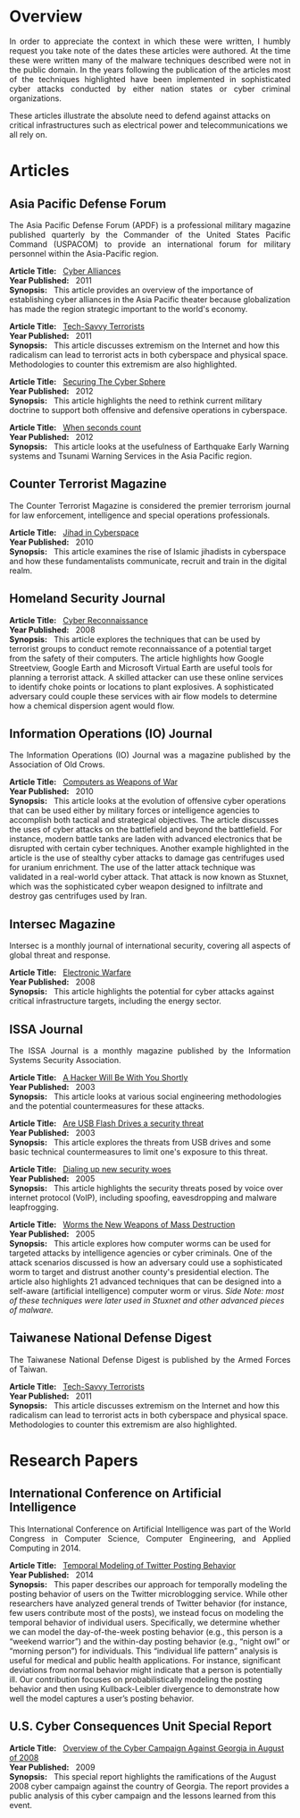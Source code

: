 # Overview 
<p align="justify">
In order to appreciate the context in which these were written, I humbly request you take note of the dates these articles were authored. At the time these were written many of the malware techniques described were not in the public domain. In the years following the publication of the articles most of the techniques highlighted have been implemented in sophisticated cyber attacks conducted by either nation states or cyber criminal organizations.

These articles illustrate the absolute need to defend against attacks on critical infrastructures such as electrical power and telecommunications we all rely on.
</p>
   
# Articles

## Asia Pacific Defense Forum

<p align="justify"> 
The Asia Pacific Defense Forum (APDF) is a professional military magazine published quarterly by the Commander of the United States Pacific Command (USPACOM) to provide an international forum for military personnel within the Asia-Pacific region. 
</p>


<b>Article Title:</b> &nbsp; <a href="https://github.com/johnbumgarner/published_work/blob/master/Asia%20Pacific%20Defense%20Forum%20(APDF)/Cyber%20Alliances%20-%20FY2011/The%20emerging%20importance%20of%20cyber%20alliances%20in%20the%20Asia%20Pacific.pdf"> Cyber Alliances</a><br>
<b>Year Published:</b> &nbsp; 2011<br>
<b>Synopsis:</b> &nbsp; This article provides an overview of the importance of establishing cyber alliances in the Asia Pacific theater because globalization has made the region strategic important to the world's economy.

<b>Article Title:</b>  &nbsp; <a href="https://github.com/johnbumgarner/published_work/blob/master/Asia%20Pacific%20Defense%20Forum%20(APDF)/Tech-Savvy%20Terrorists%20-%20FY2011/Tech-Savvy%20Terrorists.pdf">Tech-Savvy Terrorists</a><br>
<b>Year Published:</b> &nbsp; 2011<br>
<b>Synopsis:</b> &nbsp; This article discusses extremism on the Internet and how this radicalism can lead to terrorist acts in both cyberspace and physical space.  Methodologies to counter this extremism are also highlighted. 

<b>Article Title:</b> &nbsp; <a href="https://github.com/johnbumgarner/published_work/blob/master/Asia%20Pacific%20Defense%20Forum%20(APDF)/Securing%20the%20Cyber%20Sphere%20-%20FY2012/Securing%20The%20Cyber%20Sphere.pdf"> Securing The Cyber Sphere</a><br>
<b>Year Published:</b> &nbsp; 2012<br>
<b>Synopsis:</b> &nbsp; This article highlights the need to rethink current military doctrine to support both offensive and defensive operations in cyberspace. 

<b>Article Title:</b> &nbsp; <a href="https://github.com/johnbumgarner/published_work/blob/master/Asia%20Pacific%20Defense%20Forum%20(APDF)/When%20seconds%20count%20-%20FY2012/When%20seconds%20count.pdf">When seconds count</a><br>
<b>Year Published:</b> &nbsp; 2012<br>
<b>Synopsis:</b> &nbsp; This article looks at the usefulness of Earthquake Early Warning systems and Tsunami Warning Services in the Asia Pacific region. 

## Counter Terrorist Magazine
<p align="justify">
The Counter Terrorist Magazine is considered the premier terrorism journal for law enforcement, intelligence and special operations professionals.
</p>

<b>Article Title:</b> &nbsp; <a href="https://github.com/johnbumgarner/published_work/blob/master/Counter%20Terrorist%20Magazine/Jihad%20in%20%20Cyberspace.pdf">Jihad in Cyberspace</a><br>
<b>Year Published:</b> &nbsp; 2010<br>
<b>Synopsis:</b> &nbsp;  This article examines the rise of Islamic jihadists in cyberspace and how these fundamentalists communicate, recruit and train in the digital realm. 

## Homeland Security Journal

<b>Article Title:</b> &nbsp; <a href="https://github.com/johnbumgarner/published_work/blob/master/Homeland%20Security%20Journal/%20Homeland%20Security%20Journal%20-%20Cyber%20Reconnaissance%20-%20Feb%202008.pdf">Cyber Reconnaissance</a><br>
<b>Year Published:</b> &nbsp; 2008<br>
<b>Synopsis:</b> &nbsp;  This article explores the techniques that can be used by terrorist groups to conduct remote reconnaissance of a potential target from the safety of their computers.  The article highlights how Google Streetview, Google Earth and Microsoft Virtual Earth are useful tools for planning a terrorist attack.  A skilled attacker can use these online services to identify choke points or locations to plant explosives.  A sophisticated adversary could couple these services with air flow models to determine how a chemical dispersion agent would flow.  

## Information Operations (IO) Journal
<p align="justify">
The Information Operations (IO) Journal was a magazine published by the Association of Old Crows. 
</p>

<b>Article Title:</b> &nbsp; <a href="https://github.com/johnbumgarner/published_work/blob/master/Information%20Operations%20(IO)%20Journal/Computers%20as%20Weapons%20of%20War.pdf">Computers as Weapons of War</a><br>
<b>Year Published:</b> &nbsp; 2010<br>
<b>Synopsis:</b> &nbsp; This article looks at the evolution of offensive cyber operations that can be used either by military forces or intelligence agencies to accomplish both tactical and strategical objectives.  The article discusses the uses of cyber attacks on the battlefield and beyond the battlefield.  For instance, modern battle tanks are laden with advanced electronics that be disrupted with certain cyber techniques.  Another example highlighted in the article is the use of stealthy cyber attacks to damage gas centrifuges used for uranium enrichment.  The use of the latter attack technique was validated in a real-world cyber attack.  That attack is now known as Stuxnet, which was the sophisticated cyber weapon designed to infiltrate and destroy gas centrifuges used by Iran. 

## Intersec Magazine
<p align="justify">
Intersec is a monthly journal of international security, covering all aspects of global threat and response.
</p>

<b>Article Title:</b>  &nbsp; <a href="https://github.com/johnbumgarner/published_work/blob/master/Intersec%20Magazine/Intersec%20Magazine%20-%20Electronic%20Warfare%20-%20Apr%202008.pdf">Electronic Warfare</a><br>
<b>Year Published:</b> &nbsp; 2008<br>
<b>Synopsis:</b> &nbsp; This article highlights the potential for cyber attacks against critical infrastructure targets, including the energy sector. 

## ISSA Journal 
<p align="justify">
The ISSA Journal is a monthly magazine published by the Information Systems Security Association.  
</p>

<b>Article Title:</b>  &nbsp; <a href="https://github.com/johnbumgarner/published_work/blob/master/ISSA%20Journal/A%20Hacker%20Will%20Be%20With%20You%20Shortly%20-%20FY2003/A%20Hacker%20Will%20Be%20With%20You%20Shortly%20-%20Nov%202003%20-%20ISSA%20Journal.pdf">A Hacker Will Be With You Shortly</a><br>
<b>Year Published:</b> &nbsp; 2003<br>
<b>Synopsis:</b> &nbsp; This article looks at various social engineering methodologies and the potential countermeasures for these attacks.  

<b>Article Title:</b>  &nbsp; <a href="https://github.com/johnbumgarner/published_work/blob/master/ISSA%20Journal/Are%20USB%20Flash%20Drives%20a%20security%20threat%20-%20FY2003/Are%20USB%20Flash%20Drives%20a%20security%20threat%20to%20the%20enterprise%20-%20Dec%202003%20-%20ISSA%20Journal.pdf">Are USB Flash Drives a security threat</a><br>
<b>Year Published:</b> &nbsp; 2003<br>
<b>Synopsis:</b> &nbsp; This article explores the threats from USB drives and some basic technical countermeasures to limit one's exposure to this threat.

<b>Article Title:</b>  &nbsp; <a href="https://github.com/johnbumgarner/published_work/blob/master/ISSA%20Journal/Dialing%20up%20new%20security%20woes%20-%20FY2005/Dialing%20up%20new%20security%20woes%20-%20Apr%202005%20-%20ISSA%20Journal.pdf">Dialing up new security woes</a><br>
<b>Year Published:</b> &nbsp; 2005<br>
<b>Synopsis:</b> &nbsp; This article highlights the security threats posed by voice over internet protocol (VoIP), including spoofing, eavesdropping and malware leapfrogging.

<b>Article Title:</b>  &nbsp; <a href="https://github.com/johnbumgarner/published_work/blob/master/ISSA%20Journal/Worms%20the%20New%20Weapons%20of%20Mass%20Destruction%20-%20FY2005/Worms%20the%20New%20Weapons%20of%20Mass%20Destruction%20-%20Jan%202005%20-%20ISSA%20Journal.pdf">Worms the New Weapons of Mass Destruction</a><br>
<b>Year Published:</b> &nbsp; 2005<br>
<b>Synopsis:</b> &nbsp; This article explores how computer worms can be used for targeted attacks by intelligence agencies or cyber criminals.  One of the attack scenarios discussed is how an adversary could use a sophisticated worm to target and distrust another county's presidential election.  The article also highlights 21 advanced techniques that can be designed into a self-aware (artificial intelligence) computer worm or virus.  _Side Note: most of these techniques were later used in Stuxnet and other advanced pieces of malware._

## Taiwanese National Defense Digest 
<p align="justify">
The Taiwanese National Defense Digest is published by the Armed Forces of Taiwan.
</p>

<b>Article Title:</b>  &nbsp; <a href="https://github.com/johnbumgarner/published_work/blob/master/Taiwanese%20National%20Defense%20Digest/Tech-savvy%20Terrorists.pdf">Tech-Savvy Terrorists</a><br>
<b>Year Published:</b> &nbsp; 2011<br>
<b>Synopsis:</b> &nbsp; This article discusses extremism on the Internet and how this radicalism can lead to terrorist acts in both cyberspace and physical space.  Methodologies to counter this extremism are also highlighted. 

# Research Papers 

## International Conference on Artificial Intelligence
<p align="justify">
This International Conference on Artificial Intelligence was part of the World Congress in Computer Science, Computer Engineering, and Applied Computing in 2014.
</p>

<b>Article Title:</b>  &nbsp; <a href="https://github.com/johnbumgarner/published_articles_and_research_papers/blob/master/ICAI%20Conference/Temporal%20Modeling%20of%20Twitter%20Posting%20Behavior.pdf">Temporal Modeling of Twitter Posting Behavior</a><br>
<b>Year Published:</b> &nbsp; 2014<br>
<b>Synopsis:</b> &nbsp; This paper describes our approach for temporally modeling the posting behavior of users on the Twitter microblogging service. While other researchers have analyzed general trends of Twitter behavior (for instance, few users contribute most of the posts), we instead focus on modeling the temporal behavior of individual users. Specifically, we determine whether we can model the day-of-the-week posting behavior (e.g., this person is a “weekend warrior”) and the within-day posting behavior (e.g., “night owl” or “morning person”) for individuals. This “individual life pattern” analysis is useful for medical and public health applications. For instance, significant deviations from normal behavior might indicate that a person is potentially ill. Our contribution focuses on probabilistically modeling the posting behavior and then using Kullback-Leibler divergence to demonstrate how well the model captures a user’s posting behavior.

## U.S. Cyber Consequences Unit Special Report

<b>Article Title:</b>  &nbsp; <a href="https://github.com/johnbumgarner/published_articles_and_research_papers/blob/master/US-CCU%20Reports/US-CCU%20Georgia%20Cyber%20Campaign%20Overview.pdf">Overview of the Cyber Campaign Against Georgia in August of 2008</a><br>
<b>Year Published:</b> &nbsp; 2009<br>
<b>Synopsis:</b> &nbsp; This special report highlights the ramifications of the August 2008 cyber campaign against the country of Georgia. The report provides a public analysis of this cyber campaign and the lessons learned from this event.




